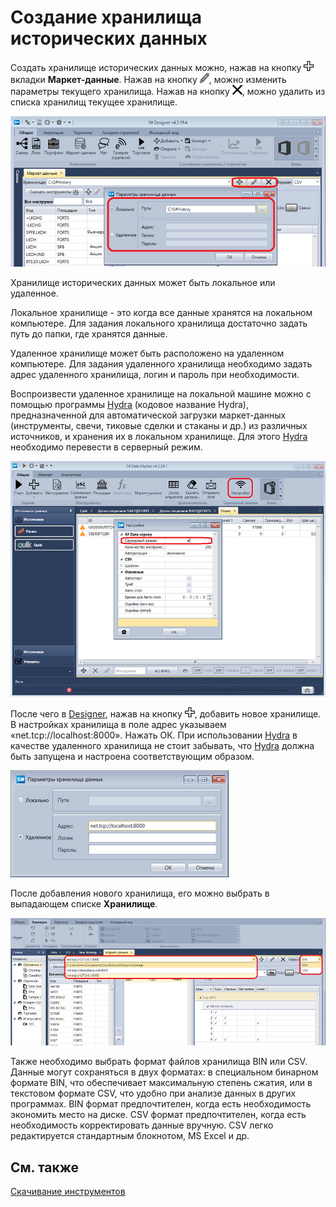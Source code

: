 # Создание хранилища исторических данных

Создать хранилище исторических данных можно, нажав на кнопку ![Designer Creating a repository of historical data 00](../../../images/designer_creating_repository_of_historical_data_00.png) вкладки **Маркет\-данные**. Нажав на кнопку ![Designer Creating a repository of historical data 01](../../../images/designer_creating_repository_of_historical_data_01.png), можно изменить параметры текущего хранилища. Нажав на кнопку ![Designer Creating a repository of historical data 02](../../../images/designer_creating_repository_of_historical_data_02.png), можно удалить из списка хранилищ текущее хранилище.

![Designer Creating a repository of historical data 03](../../../images/designer_creating_repository_of_historical_data_03.png)

Хранилище исторических данных может быть локальное или удаленное.

Локальное хранилище \- это когда все данные хранятся на локальном компьютере. Для задания локального хранилища достаточно задать путь до папки, где хранятся данные.

Удаленное хранилище может быть расположено на удаленном компьютере. Для задания удаленного хранилища необходимо задать адрес удаленного хранилища, логин и пароль при необходимости. 

Воспроизвести удаленное хранилище на локальной машине можно с помощью программы [Hydra](../../hydra.md) (кодовое название Hydra), предназначенной для автоматической загрузки маркет\-данных (инструменты, свечи, тиковые сделки и стаканы и др.) из различных источников, и хранения их в локальном хранилище. Для этого [Hydra](../../hydra.md) необходимо перевести в серверный режим.

![Designer Creating a repository of historical data 04](../../../images/designer_creating_repository_of_historical_data_04.png)

После чего в [Designer](../../designer.md), нажав на кнопку ![Designer Creating a repository of historical data 00](../../../images/designer_creating_repository_of_historical_data_00.png), добавить новое хранилище. В настройках хранилища в поле адрес указываем «net.tcp:\/\/localhost:8000». Нажать ОК. При использовании [Hydra](../../hydra.md) в качестве удаленного хранилища не стоит забывать, что [Hydra](../../hydra.md) должна быть запущена и настроена соответствующим образом.

![Designer Creating a repository of historical data 05](../../../images/designer_creating_repository_of_historical_data_05.png)

После добавления нового хранилища, его можно выбрать в выпадающем списке **Хранилище**.

![Designer Creating a repository of historical data 06](../../../images/designer_creating_repository_of_historical_data_06.png)

Также необходимо выбрать формат файлов хранилища BIN или CSV. Данные могут сохраняться в двух форматах: в специальном бинарном формате BIN, что обеспечивает максимальную степень сжатия, или в текстовом формате CSV, что удобно при анализе данных в других программах. BIN формат предпочтителен, когда есть необходимость экономить место на диске. CSV формат предпочтителен, когда есть необходимость корректировать данные вручную. CSV легко редактируется стандартным блокнотом, MS Excel и др.

## См. также

[Скачивание инструментов](download_instruments.md)
